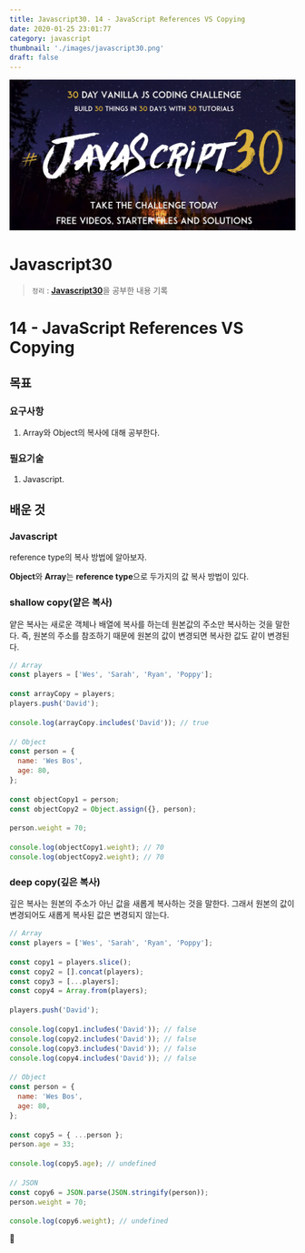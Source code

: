```yaml
---
title: Javascript30. 14 - JavaScript References VS Copying
date: 2020-01-25 23:01:77
category: javascript
thumbnail: './images/javascript30.png'
draft: false
---
```


![](./images/javascript30.png)

# Javascript30

> `정리` : [**Javascript30**](https://javascript30.com)을 공부한 내용 기록

# 14 - JavaScript References VS Copying

## 목표

### 요구사항

1. Array와 Object의 복사에 대해 공부한다.

### 필요기술

1. Javascript.

## 배운 것

### Javascript

reference type의 복사 방법에 알아보자.

**Object**와 **Array**는 **reference type**으로 두가지의 값 복사 방법이 있다.

### shallow copy(얕은 복사)

얕은 복사는 새로운 객체나 배열에 복사를 하는데 원본값의 주소만 복사하는 것을 말한다.
즉, 원본의 주소를 참조하기 때문에 원본의 값이 변경되면 복사한 값도 같이 변경된다.

```js
// Array
const players = ['Wes', 'Sarah', 'Ryan', 'Poppy'];

const arrayCopy = players;
players.push('David');

console.log(arrayCopy.includes('David')); // true

// Object
const person = {
  name: 'Wes Bos',
  age: 80,
};

const objectCopy1 = person;
const objectCopy2 = Object.assign({}, person);

person.weight = 70;

console.log(objectCopy1.weight); // 70
console.log(objectCopy2.weight); // 70
```

### deep copy(깊은 복사)

깊은 복사는 원본의 주소가 아닌 값을 새롭게 복사하는 것을 말한다.
그래서 원본의 값이 변경되어도 새롭게 복사된 값은 변경되지 않는다.

```js
// Array
const players = ['Wes', 'Sarah', 'Ryan', 'Poppy'];

const copy1 = players.slice();
const copy2 = [].concat(players);
const copy3 = [...players];
const copy4 = Array.from(players);

players.push('David');

console.log(copy1.includes('David')); // false
console.log(copy2.includes('David')); // false
console.log(copy3.includes('David')); // false
console.log(copy4.includes('David')); // false

// Object
const person = {
  name: 'Wes Bos',
  age: 80,
};

const copy5 = { ...person };
person.age = 33;

console.log(copy5.age); // undefined

// JSON
const copy6 = JSON.parse(JSON.stringify(person));
person.weight = 70;

console.log(copy6.weight); // undefined
```

👋
